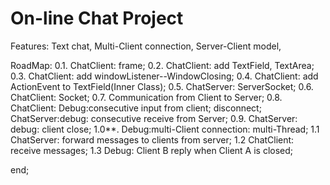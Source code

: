 # On-line Chat Project
Features: Text chat, Multi-Client connection, Server-Client model,

RoadMap:
0.1. ChatClient: frame;
0.2. ChatClient: add TextField, TextArea;
0.3. ChatClient: add windowListener--WindowClosing;
0.4. ChatClient: add ActionEvent to TextField(Inner Class);
0.5. ChatServer: ServerSocket;
0.6. ChatClient: Socket;
0.7. Communication from Client to Server;
0.8. ChatClient: Debug:consecutive input from client;
	disconnect; ChatServer:debug: consecutive receive from Server;
0.9. ChatServer: debug: client close;
1.0**. Debug:multi-Client connection: multi-Thread;
1.1 ChatServer: forward messages to clients from server;
1.2 ChatClient: receive messages;
1.3 Debug: Client B reply when Client A is closed;

end;
